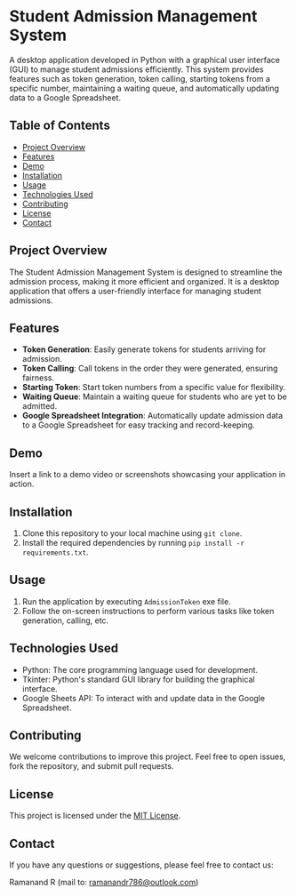 
# Student Admission Management System



A desktop application developed in Python with a graphical user interface (GUI) to manage student admissions efficiently. This system provides features such as token generation, token calling, starting tokens from a specific number, maintaining a waiting queue, and automatically updating data to a Google Spreadsheet.

## Table of Contents

- [Project Overview](#project-overview)
- [Features](#features)
- [Demo](#demo)
- [Installation](#installation)
- [Usage](#usage)
- [Technologies Used](#technologies-used)
- [Contributing](#contributing)
- [License](#license)
- [Contact](#contact)

## Project Overview

The Student Admission Management System is designed to streamline the admission process, making it more efficient and organized. It is a desktop application that offers a user-friendly interface for managing student admissions. 

## Features

- **Token Generation**: Easily generate tokens for students arriving for admission.
- **Token Calling**: Call tokens in the order they were generated, ensuring fairness.
- **Starting Token**: Start token numbers from a specific value for flexibility.
- **Waiting Queue**: Maintain a waiting queue for students who are yet to be admitted.
- **Google Spreadsheet Integration**: Automatically update admission data to a Google Spreadsheet for easy tracking and record-keeping.

## Demo

Insert a link to a demo video or screenshots showcasing your application in action.

## Installation

1. Clone this repository to your local machine using `git clone`.
2. Install the required dependencies by running `pip install -r requirements.txt`.

## Usage

1. Run the application by executing `AdmissionToken` exe file.
2. Follow the on-screen instructions to perform various tasks like token generation, calling, etc.

## Technologies Used

- Python: The core programming language used for development.
- Tkinter: Python's standard GUI library for building the graphical interface.
- Google Sheets API: To interact with and update data in the Google Spreadsheet.

## Contributing

We welcome contributions to improve this project. Feel free to open issues, fork the repository, and submit pull requests.

## License

This project is licensed under the [MIT License](LICENSE).

## Contact

If you have any questions or suggestions, please feel free to contact us:

Ramanand R (mail to: ramanandr786@outlook.com)


